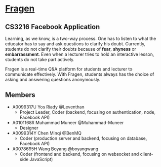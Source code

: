 # [Fragen](http://fragen.cmq.me)
## CS3216 Facebook Application
Learning, as we know, is a two-way process. One has to listen to what the educator has to say and ask questions to clarify his doubt. Currently, students do not clarify their doubts because of **fear**, **shyness** or **embarrassment**. Even when a lecturer tries to hold an interactive lesson, students do not take part actively.

Fragen is a real-time Q&A platform for students and lecturer to communicate effectively. With Fragen, students always has the choice of asking and answering questions anonymously.

## Members
- A0099317U Yos Riady @Leventhan 
	- Project Leader, Coder (backend, focusing on authentication, node, Facebook API)
- A0101168R Muhammad Muneer @Muhammad-Muneer 
	- Designer
- A0099314Y Chen Minqi @BenMQ 
	- Coder (production server and backend, focusing on database, Facebook API)
- A0078695H Wang Boyang @boyangwang
	- Coder (frontend and backend, focusing on websocket and client-side JavaScript)